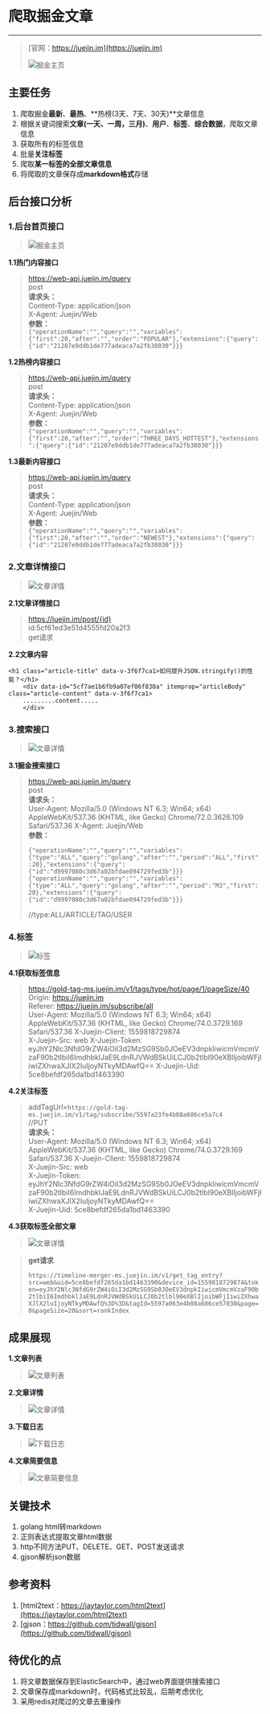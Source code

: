 # 爬取掘金文章 #
----------


> [官网：https://juejin.im](https://juejin.im)
> 
> ![掘金主页](https://github.com/jaydenwen123/GolangSpider/blob/master/GolangSpider/example/juejin/images/home.png)

## 主要任务 ##
1. 爬取掘金**最新**、**最热**、**热榜(3天、7天、30天)**文章信息
2. 根据关键词搜索**文章(一天、一周，三月)**、**用户**、**标签**、**综合数据**，爬取文章信息
3. 获取所有的标签信息
4. 批量**关注标签**
5. 爬取**某一标签的全部文章信息**
6. 将爬取的文章保存成**markdown格式**存储

## 后台接口分析 ##

### 1.后台首页接口 ###

> ![掘金主页](https://github.com/jaydenwen123/GolangSpider/blob/master/GolangSpider/example/juejin/images/home.png)


**1.1热门内容接口**

> https://web-api.juejin.im/query  
> post  
> **请求头：**  
> Content-Type: application/json  
> X-Agent: Juejin/Web   
> **参数：**  
> `{"operationName":"","query":"","variables":{"first":20,"after":"","order":"POPULAR"},"extensions":{"query":{"id":"21207e9ddb1de777adeaca7a2fb38030"}}}`    
> 

**1.2热榜内容接口** 

> https://web-api.juejin.im/query  
> post  
> **请求头：**  
> Content-Type: application/json  
> X-Agent: Juejin/Web  
> **参数：**  
> `{"operationName":"","query":"","variables":{"first":20,"after":"","order":"THREE_DAYS_HOTTEST"},"extensions":{"query":{"id":"21207e9ddb1de777adeaca7a2fb38030"}}}`  


**1.3最新内容接口**

> https://web-api.juejin.im/query  
> post  
> **请求头：**  
> Content-Type: application/json  
> X-Agent: Juejin/Web  
> **参数：**  
> `{"operationName":"","query":"","variables":{"first":20,"after":"","order":"NEWEST"},"extensions":{"query":{"id":"21207e9ddb1de777adeaca7a2fb38030"}}}`  


### 2.文章详情接口 ###

> ![文章详情](https://github.com/jaydenwen123/GolangSpider/blob/master/GolangSpider/example/juejin/images/article_detail.png)


**2.1文章详情接口** 
 
> https://juejin.im/post/{id}  
> id:5cf61ed3e51d4555fd20a2f3  
> get请求    

**2.2文章内容** 
 
>   
	<h1 class="article-title" data-v-3f6f7ca1>如何提升JSON.stringify()的性能？</h1>  
	    <div data-id="5cf7ae1b6fb9a07ef06f830a" itemprop="articleBody" class="article-content" data-v-3f6f7ca1>  
	    .........content.....
	    </div>  


### 3.搜索接口 ###

> ![文章详情](https://github.com/jaydenwen123/GolangSpider/blob/master/GolangSpider/example/juejin/images/search.png)


**3.1掘金搜索接口**

> https://web-api.juejin.im/query  
> post  
> **请求头：**  
> User-Agent: Mozilla/5.0 (Windows NT 6.3; Win64; x64) AppleWebKit/537.36 (KHTML, like Gecko) Chrome/72.0.3626.109 Safari/537.36
> X-Agent: Juejin/Web  
> **参数：** 
>    
> `{"operationName":"","query":"","variables":{"type":"ALL","query":"golang","after":"","period":"ALL","first":20},"extensions":{"query":{"id":"d9997080c3d67a02bfdae094729fed3b"}}}`
> `{"operationName":"","query":"","variables":{"type":"ALL","query":"golang","after":"","period":"M3","first":20},"extensions":{"query":{"id":"d9997080c3d67a02bfdae094729fed3b"}}}`
>
> //type:ALL/ARTICLE/TAG/USER

### 4.标签 ###

> ![标签](https://github.com/jaydenwen123/GolangSpider/blob/master/GolangSpider/example/juejin/images/tag.png)

**4.1获取标签信息**

> https://gold-tag-ms.juejin.im/v1/tags/type/hot/page/1/pageSize/40  
> Origin: https://juejin.im  
> Referer: https://juejin.im/subscribe/all  
> User-Agent: Mozilla/5.0 (Windows NT 6.3; Win64; x64)   AppleWebKit/537.36 (KHTML, like Gecko) Chrome/74.0.3729.169   Safari/537.36
> X-Juejin-Client: 1559818729874  
> X-Juejin-Src: web
> X-Juejin-Token: eyJhY2Nlc3NfdG9rZW4iOiI3d2MzSG9Sb0JOeEV3dnpkIiwicmVmcmVzaF90b2tlbiI6ImdhbklJaE9LdnRJVWdBSkUiLCJ0b2tlbl90eXBlIjoibWFjIiwiZXhwaXJlX2luIjoyNTkyMDAwfQ==
> X-Juejin-Uid: 5ce8befdf265da1bd1463390


**4.2关注标签**

> addTagUrl=`https://gold-tag-ms.juejin.im/v1/tag/subscribe/5597a23fe4b08a686ce5a7c4`  
> //PUT  
> **请求头：**  
> User-Agent: Mozilla/5.0 (Windows NT 6.3; Win64; x64) AppleWebKit/537.36 (KHTML, like Gecko) Chrome/74.0.3729.169 Safari/537.36
> X-Juejin-Client: 1559818729874  
> X-Juejin-Src: web  
> X-Juejin-Token:   eyJhY2Nlc3NfdG9rZW4iOiI3d2MzSG9Sb0JOeEV3dnpkIiwicmVmcmVzaF90b2tlbiI6ImdhbklJaE9LdnRJVWdBSkUiLCJ0b2tlbl90eXBlIjoibWFjIiwiZXhwaXJlX2luIjoyNTkyMDAwfQ==  
> X-Juejin-Uid: 5ce8befdf265da1bd1463390  


**4.3获取标签全部文章**

> ![文章详情](https://github.com/jaydenwen123/GolangSpider/blob/master/GolangSpider/example/juejin/images/tag_article.png)

> **get请求**
> 
> `https://timeline-merger-ms.juejin.im/v1/get_tag_entry?src=web&uid=5ce8befdf265da1bd1463390&device_id=1559818729874&token=eyJhY2Nlc3NfdG9rZW4iOiI3d2MzSG9Sb0JOeEV3dnpkIiwicmVmcmVzaF90b2tlbiI6ImdhbklJaE9LdnRJVWdBSkUiLCJ0b2tlbl90eXBlIjoibWFjIiwiZXhwaXJlX2luIjoyNTkyMDAwfQ%3D%3D&tagId=5597a063e4b08a686ce57030&page=0&pageSize=20&sort=rankIndex`
> 


## 成果展现 ##

**1.文章列表**
> ![文章列表](https://github.com/jaydenwen123/GolangSpider/blob/master/GolangSpider/example/juejin/images/article_list.png)


**2.文章详情**
> ![文章详情](https://github.com/jaydenwen123/GolangSpider/blob/master/GolangSpider/example/juejin/images/article_show.png)

**3.下载日志**
> ![下载日志](https://github.com/jaydenwen123/GolangSpider/blob/master/GolangSpider/example/juejin/images/download_log.png)

**4.文章简要信息**
> ![文章简要信息](https://github.com/jaydenwen123/GolangSpider/blob/master/GolangSpider/example/juejin/images/article_info.png)

## 关键技术 ##
1. golang html转markdown
2. 正则表达式提取文章html数据
3. http不同方法PUT、DELETE、GET、POST发送请求
4. gjson解析json数据

## 参考资料 ##
1. [html2text：https://jaytaylor.com/html2text](https://jaytaylor.com/html2text)
2. [gjson：https://github.com/tidwall/gjson](https://github.com/tidwall/gjson)

## 待优化的点 ##
1. 将文章数据保存到ElasticSearch中，通过web界面提供搜索接口
2. 文章保存成markdown时，代码格式比较乱，后期考虑优化
3. 采用redis对爬过的文章去重操作